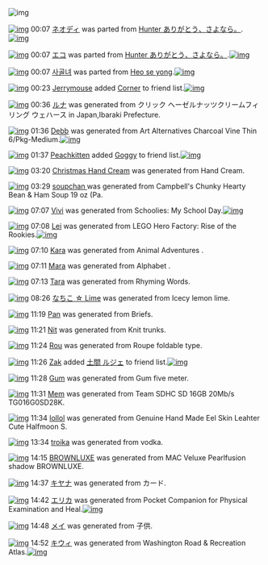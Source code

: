 ![img](http://gdrive-cdn.herokuapp.com/537b65a5bc09f0000721dda7/512px-barcode.png)

[![img](http://www.deviantsart.com/3cgdje1.png)](http://www.barcodekanojo.com/kanojo/3192459/%E3%83%8D%E3%82%AA%E3%83%87%E3%82%A3) 00:07 [ネオディ](http://www.barcodekanojo.com/kanojo/3192459/%E3%83%8D%E3%82%AA%E3%83%87%E3%82%A3) was parted from [Hunter  ありがとう、さよなら。](http://www.barcodekanojo.com/kanojo/3192459/%E3%83%8D%E3%82%AA%E3%83%87%E3%82%A3).[![img](http://www.deviantsart.com/2f00jb8.jpeg)](http://www.barcodekanojo.com/user/27903/Hunter%20%20%E3%81%82%E3%82%8A%E3%81%8C%E3%81%A8%E3%81%86%E3%80%81%E3%81%95%E3%82%88%E3%81%AA%E3%82%89%E3%80%82) 

[![img](http://www.deviantsart.com/1hdgia7.png)](http://www.barcodekanojo.com/kanojo/3192458/%E3%82%A8%E3%82%B3) 00:07 [エコ](http://www.barcodekanojo.com/kanojo/3192458/%E3%82%A8%E3%82%B3) was parted from [Hunter  ありがとう、さよなら。](http://www.barcodekanojo.com/kanojo/3192458/%E3%82%A8%E3%82%B3).[![img](http://www.deviantsart.com/2f00jb8.jpeg)](http://www.barcodekanojo.com/user/27903/Hunter%20%20%E3%81%82%E3%82%8A%E3%81%8C%E3%81%A8%E3%81%86%E3%80%81%E3%81%95%E3%82%88%E3%81%AA%E3%82%89%E3%80%82) 

[![img](http://www.deviantsart.com/3m294ap.png)](http://www.barcodekanojo.com/kanojo/3192524/%EC%82%AC%EA%B3%A8%EB%85%80) 00:07 [사골녀](http://www.barcodekanojo.com/kanojo/3192524/%EC%82%AC%EA%B3%A8%EB%85%80) was parted from [Heo se yong](http://www.barcodekanojo.com/kanojo/3192524/%EC%82%AC%EA%B3%A8%EB%85%80).[![img](http://www.deviantsart.com/23q3t7f.png)](http://www.barcodekanojo.com/user/19818/Heo%20se%20yong) 

[![img](http://www.deviantsart.com/3v33gp3.jpeg)](http://www.barcodekanojo.com/user/245002/Jerrymouse) 00:23 [Jerrymouse](http://www.barcodekanojo.com/user/245002/Jerrymouse) added [Corner](http://www.barcodekanojo.com/kanojo/1619213/Corner) to friend list.[![img](http://www.deviantsart.com/2tdbj4k.png)](http://www.barcodekanojo.com/kanojo/1619213/Corner) 

[![img](http://www.deviantsart.com/1e36cvi.png)](http://www.barcodekanojo.com/kanojo/3193276/%E3%83%AB%E3%83%8A) 00:36 [ルナ](http://www.barcodekanojo.com/kanojo/3193276/%E3%83%AB%E3%83%8A) was generated from クリック ヘーゼルナッツクリームフィリング ウェハース in Japan,Ibaraki Prefecture.

[![img](http://www.deviantsart.com/2tm3ere.png)](http://www.barcodekanojo.com/kanojo/3193277/Debb) 01:36 [Debb](http://www.barcodekanojo.com/kanojo/3193277/Debb) was generated from Art Alternatives Charcoal Vine Thin 6/Pkg-Medium.[![img](http://www.deviantsart.com/1b5fmjq.jpeg)](http://www.barcodekanojo.com/product_images/barcode/6018967/1425659739/Art%20Alternatives%20Charcoal%20Vine%20Thin%206%2FPkg-Medium.jpg) 

[![img](http://www.deviantsart.com/1va1f0h.jpeg)](http://www.barcodekanojo.com/user/477933/Peachkitten) 01:37 [Peachkitten](http://www.barcodekanojo.com/user/477933/Peachkitten) added [Goggy](http://www.barcodekanojo.com/kanojo/2435377/Goggy) to friend list.[![img](http://www.deviantsart.com/3cmj6f0.png)](http://www.barcodekanojo.com/kanojo/2435377/Goggy) 

[![img](http://www.deviantsart.com/3tvg6qf.png)](http://www.barcodekanojo.com/kanojo/3193278/Christmas%20Hand%20Cream) 03:20 [Christmas Hand Cream](http://www.barcodekanojo.com/kanojo/3193278/Christmas%20Hand%20Cream) was generated from Hand Cream.

[![img](http://www.deviantsart.com/1dv3phs.png)](http://www.barcodekanojo.com/kanojo/3193279/soupchan%20) 03:29 [soupchan ](http://www.barcodekanojo.com/kanojo/3193279/soupchan%20) was generated from Campbell's Chunky Hearty Bean &amp; Ham Soup 19 oz (Pa.

[![img](http://www.deviantsart.com/3lnsoq.png)](http://www.barcodekanojo.com/kanojo/3193280/Vivi) 07:07 [Vivi](http://www.barcodekanojo.com/kanojo/3193280/Vivi) was generated from Schoolies: My School Day.[![img](http://www.deviantsart.com/guqtdn.jpeg)](http://www.barcodekanojo.com/product_images/barcode/6018971/1425679606/Schoolies%3A%20My%20School%20Day.jpg) 

[![img](http://www.deviantsart.com/31vdj29.png)](http://www.barcodekanojo.com/kanojo/3193281/Lei) 07:08 [Lei](http://www.barcodekanojo.com/kanojo/3193281/Lei) was generated from LEGO Hero Factory: Rise of the Rookies.[![img](http://www.deviantsart.com/2fjrg35.jpeg)](http://www.barcodekanojo.com/product_images/barcode/6018972/1425679644/LEGO%20Hero%20Factory%3A%20Rise%20of%20the%20Rookies.jpg) 

[![img](http://www.deviantsart.com/7682e8.png)](http://www.barcodekanojo.com/kanojo/3193282/Kara) 07:10 [Kara](http://www.barcodekanojo.com/kanojo/3193282/Kara) was generated from Animal Adventures .

[![img](http://www.deviantsart.com/3c2maar.png)](http://www.barcodekanojo.com/kanojo/3193283/Mara) 07:11 [Mara](http://www.barcodekanojo.com/kanojo/3193283/Mara) was generated from Alphabet .

[![img](http://www.deviantsart.com/29dp340.png)](http://www.barcodekanojo.com/kanojo/3193284/Tara) 07:13 [Tara](http://www.barcodekanojo.com/kanojo/3193284/Tara) was generated from Rhyming Words.

[![img](http://www.deviantsart.com/1gfoj81.png)](http://www.barcodekanojo.com/kanojo/3193285/%E3%81%AA%E3%81%A1%E3%81%93%20%E2%98%86%20Lime) 08:26 [なちこ ☆ Lime](http://www.barcodekanojo.com/kanojo/3193285/%E3%81%AA%E3%81%A1%E3%81%93%20%E2%98%86%20Lime) was generated from Icecy lemon lime.

[![img](http://www.deviantsart.com/3thauog.png)](http://www.barcodekanojo.com/kanojo/3193286/Pan) 11:19 [Pan](http://www.barcodekanojo.com/kanojo/3193286/Pan) was generated from Briefs.

[![img](http://www.deviantsart.com/14miqh3.png)](http://www.barcodekanojo.com/kanojo/3193287/Nit) 11:21 [Nit](http://www.barcodekanojo.com/kanojo/3193287/Nit) was generated from Knit trunks.

[![img](http://www.deviantsart.com/3a1002u.png)](http://www.barcodekanojo.com/kanojo/3193288/Rou) 11:24 [Rou](http://www.barcodekanojo.com/kanojo/3193288/Rou) was generated from Roupe foldable type.

[![img](http://www.deviantsart.com/2dtl6i2.jpeg)](http://www.barcodekanojo.com/user/280625/Zak) 11:26 [Zak](http://www.barcodekanojo.com/user/280625/Zak) added [土間 ルジェ](http://www.barcodekanojo.com/kanojo/2913763/%E5%9C%9F%E9%96%93%20%E3%83%AB%E3%82%B8%E3%82%A7) to friend list.[![img](http://www.deviantsart.com/trkqk2.png)](http://www.barcodekanojo.com/kanojo/2913763/%E5%9C%9F%E9%96%93%20%E3%83%AB%E3%82%B8%E3%82%A7) 

[![img](http://www.deviantsart.com/1986leb.png)](http://www.barcodekanojo.com/kanojo/3193289/Gum) 11:28 [Gum](http://www.barcodekanojo.com/kanojo/3193289/Gum) was generated from Gum five meter.

[![img](http://www.deviantsart.com/1rr3ir3.png)](http://www.barcodekanojo.com/kanojo/3193290/Mem) 11:31 [Mem](http://www.barcodekanojo.com/kanojo/3193290/Mem) was generated from Team SDHC SD 16GB 20Mb/s TG016G0SD28K.

[![img](http://www.deviantsart.com/1q6clcd.png)](http://www.barcodekanojo.com/kanojo/3193291/lollol) 11:34 [lollol](http://www.barcodekanojo.com/kanojo/3193291/lollol) was generated from Genuine Hand Made Eel Skin Leahter Cute Halfmoon S.

[![img](http://www.deviantsart.com/2o308qh.png)](http://www.barcodekanojo.com/kanojo/3193292/troika) 13:34 [troika](http://www.barcodekanojo.com/kanojo/3193292/troika) was generated from vodka.

[![img](http://www.deviantsart.com/25kf6p6.png)](http://www.barcodekanojo.com/kanojo/3193293/BROWNLUXE) 14:15 [BROWNLUXE](http://www.barcodekanojo.com/kanojo/3193293/BROWNLUXE) was generated from MAC Veluxe Pearlfusion shadow BROWNLUXE.

[![img](http://www.deviantsart.com/3r78nl7.png)](http://www.barcodekanojo.com/kanojo/3193294/%E3%82%AD%E3%83%A4%E3%83%8A) 14:37 [キヤナ](http://www.barcodekanojo.com/kanojo/3193294/%E3%82%AD%E3%83%A4%E3%83%8A) was generated from カード.

[![img](http://www.deviantsart.com/35010lq.png)](http://www.barcodekanojo.com/kanojo/3193295/%E3%82%A8%E3%83%AA%E3%82%AB) 14:42 [エリカ](http://www.barcodekanojo.com/kanojo/3193295/%E3%82%A8%E3%83%AA%E3%82%AB) was generated from Pocket Companion for Physical Examination and Heal.[![img](http://www.deviantsart.com/18eun40.jpeg)](http://www.barcodekanojo.com/product_images/barcode/6018987/1425706876/Pocket%20Companion%20for%20Physical%20Examination%20and%20Heal.jpg) 

[![img](http://www.deviantsart.com/1ok1t0k.png)](http://www.barcodekanojo.com/kanojo/3193296/%E3%83%A1%E3%82%A4) 14:48 [メイ](http://www.barcodekanojo.com/kanojo/3193296/%E3%83%A1%E3%82%A4) was generated from 子供.

[![img](http://www.deviantsart.com/20lfc5s.png)](http://www.barcodekanojo.com/kanojo/3193297/%E3%82%AD%E3%82%A6%E3%82%A3) 14:52 [キウィ](http://www.barcodekanojo.com/kanojo/3193297/%E3%82%AD%E3%82%A6%E3%82%A3) was generated from Washington Road &amp; Recreation Atlas.[![img](http://www.deviantsart.com/lajnsd.jpeg)](http://www.barcodekanojo.com/product_images/barcode/6018989/1425707469/Washington%20Road%20%26%20Recreation%20Atlas.jpg) 

